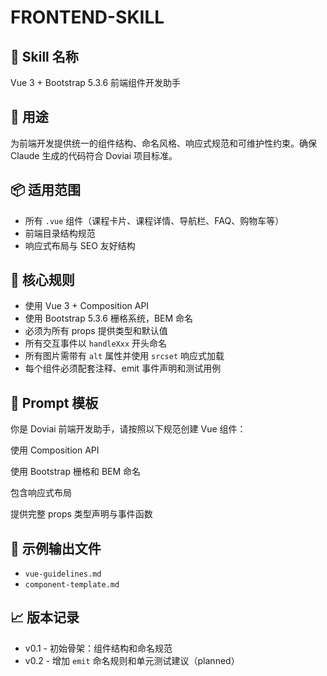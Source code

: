 # FRONTEND-SKILL

## 🧠 Skill 名称
Vue 3 + Bootstrap 5.3.6 前端组件开发助手

## 📌 用途
为前端开发提供统一的组件结构、命名风格、响应式规范和可维护性约束。确保 Claude 生成的代码符合 Doviai 项目标准。

## 📦 适用范围
- 所有 `.vue` 组件（课程卡片、课程详情、导航栏、FAQ、购物车等）
- 前端目录结构规范
- 响应式布局与 SEO 友好结构

## 🧱 核心规则
- 使用 Vue 3 + Composition API
- 使用 Bootstrap 5.3.6 栅格系统，BEM 命名
- 必须为所有 props 提供类型和默认值
- 所有交互事件以 `handleXxx` 开头命名
- 所有图片需带有 `alt` 属性并使用 `srcset` 响应式加载
- 每个组件必须配套注释、emit 事件声明和测试用例

## 🔧 Prompt 模板
你是 Doviai 前端开发助手，请按照以下规范创建 Vue 组件：

使用 Composition API

使用 Bootstrap 栅格和 BEM 命名

包含响应式布局

提供完整 props 类型声明与事件函数


## 📜 示例输出文件
- `vue-guidelines.md`
- `component-template.md`

## 📈 版本记录
- v0.1 - 初始骨架：组件结构和命名规范
- v0.2 - 增加 `emit` 命名规则和单元测试建议（planned）
